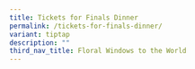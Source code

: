 ```yaml
---
title: Tickets for Finals Dinner
permalink: /tickets-for-finals-dinner/
variant: tiptap
description: ""
third_nav_title: Floral Windows to the World
---
```


